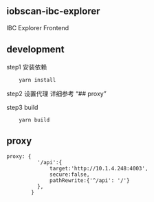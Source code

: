 ## iobscan-ibc-explorer
IBC Explorer Frontend


## development
step1 安装依赖
```
 	yarn install
```
step2 设置代理  详细参考 “## proxy”

step3 build
```
	yarn build
```

## proxy
```
proxy: {
          '/api':{
              target:'http://10.1.4.248:4003',
              secure:false,
              pathRewrite:{'^/api': '/'}
          },
        }
```